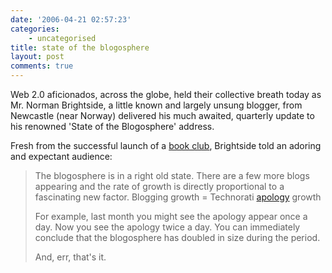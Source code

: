 ```yaml
---
date: '2006-04-21 02:57:23'
categories:
    - uncategorised
title: state of the blogosphere
layout: post
comments: true
---
```

Web 2.0 aficionados, across the globe, held their collective breath
today as Mr. Norman Brightside, a little known and largely unsung
blogger, from Newcastle (near Norway) delivered his much awaited,
quarterly update to his renowned 'State of the Blogosphere' address.

Fresh from the successful launch of a [book
club](http://www.nbrightside.com/blog/2006/04/19/book-club/), Brightside
told an adoring and expectant audience:

> The blogosphere is in a right old state. There are a few more blogs
> appearing and the rate of growth is directly proportional to a
> fascinating new factor.
> Blogging growth = Technorati
> [apology](http://www.flickr.com/photos/70276096@N00/132028272/) growth
>
> For example, last month you might see the apology appear once a day.
> Now you see the apology twice a day. You can immediately conclude that
> the blogosphere has doubled in size during the period.
>
> And, err, that's it.

